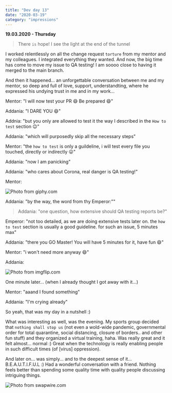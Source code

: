 ```yaml
---
title: "Dev day 13"
date: "2020-03-19"
category: "impressions"
---
```


**19.03.2020 - Thursday**

> There `is` hope! I see the light at the end of the tunnel

I worked relentlessly on all the change request `torture`
from my mentor and my colleagues. I integrated everything they wanted. And
now, the big time has come to move my issue to QA testing! I am soooo
close to having it merged to the main branch.

And then it happened... an unforgettable conversation between me and my
mentor, so deep and full of love, support, understandting, where he
expressed his undying trust in me and in my work...

Mentor: "I will now test your PR 😄 Be prepared 😄"

Addania: "I DARE YOU 😄"

Addnia: "but you only are allowed to test it the way I described in the `How to test` section 😉"

Addania: "which will purposedly skip all the necessary steps"

Mentor: "the `how to test` is only a guildeline, i will test
every file you touched, directly or indirectly 😛"

Addania: "now I am panicking"

Addania: "who cares about Corona, real danger is QA testing!"

Mentor:

<img src="https://i.imgur.com/E9NHDjW.gif" alt="Photo from giphy.com" />

Addania: "by the way, the word from thy Emperor:""

> Addania: "one question, how extensive should QA testing reports be?"

Emperor: "not too detailed, as we are doing extensive tests later on.
the `how to test` section is usually a good guideline. for
such an issue, 5 minutes max"

Addania: "there you GO Master! You will have 5 minutes for it, have fun
😄"

Mentor: "i won't need more anyway 😄"

Addania:

<img src="https://i.imgur.com/RRCauMf.jpg" alt="Photo from imgflip.com" />

One minute later... (when I already thought I got away with it...)

Mentor: "aaand I found something"

Addania: "I'm crying already"

So yeah, that was my day in a nutshell :)

What was interesting as well, was the evening. My sports group decided
that `nothing shall stop us` (not even a wold-wide pandemic,
governmental order for total quarantine, social distancing, closure of
borders.. and other fun stuff) and they organized a virtual training,
haha. Was really great and it felt almost... normal :) Great when the
technology is really enabling people in such difficult times (of [virus]
oppression).

And later on... was simply... and to the deepest sense of it...
B.E.A.U.T.I.F.U.L :) Had a wonderful conversation with a friend. Nothing
feels better than spending some quality time with quality people
discussing intriguing things.

<img
        src="  https://i.imgur.com/rbEzohu.jpg"
        alt="Photo from swapwire.com"
      />
